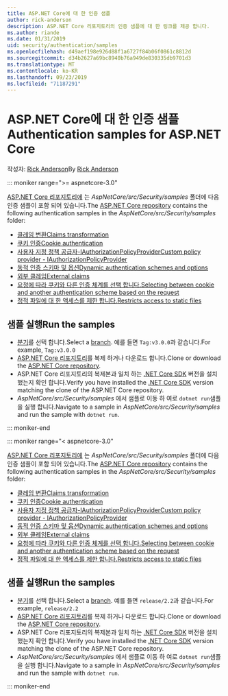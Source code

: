 ```yaml
---
title: ASP.NET Core에 대 한 인증 샘플
author: rick-anderson
description: ASP.NET Core 리포지토리의 인증 샘플에 대 한 링크를 제공 합니다.
ms.author: riande
ms.date: 01/31/2019
uid: security/authentication/samples
ms.openlocfilehash: d49aef198e926d88f1a6727f84b06f0861c8812d
ms.sourcegitcommit: d34b2627a69bc8940b76a949de830335db9701d3
ms.translationtype: MT
ms.contentlocale: ko-KR
ms.lasthandoff: 09/23/2019
ms.locfileid: "71187291"
---
```

# <a name="authentication-samples-for-aspnet-core"></a><span data-ttu-id="46480-103">ASP.NET Core에 대 한 인증 샘플</span><span class="sxs-lookup"><span data-stu-id="46480-103">Authentication samples for ASP.NET Core</span></span>

<span data-ttu-id="46480-104">작성자: [Rick Anderson](https://twitter.com/RickAndMSFT)</span><span class="sxs-lookup"><span data-stu-id="46480-104">By [Rick Anderson](https://twitter.com/RickAndMSFT)</span></span>

::: moniker range=">= aspnetcore-3.0"

<span data-ttu-id="46480-105">[ASP.NET Core 리포지토리에](https://github.com/aspnet/AspNetCore) 는 *AspNetCore/src/Security/samples* 폴더에 다음 인증 샘플이 포함 되어 있습니다.</span><span class="sxs-lookup"><span data-stu-id="46480-105">The [ASP.NET Core repository](https://github.com/aspnet/AspNetCore) contains the following authentication samples in the *AspNetCore/src/Security/samples* folder:</span></span>

* [<span data-ttu-id="46480-106">클레임 변환</span><span class="sxs-lookup"><span data-stu-id="46480-106">Claims transformation</span></span>](https://github.com/aspnet/AspNetCore/tree/release/3.0/src/Security/samples/ClaimsTransformation)
* [<span data-ttu-id="46480-107">쿠키 인증</span><span class="sxs-lookup"><span data-stu-id="46480-107">Cookie authentication</span></span>](https://github.com/aspnet/AspNetCore/tree/release/3.0/src/Security/samples/Cookies)
* [<span data-ttu-id="46480-108">사용자 지정 정책 공급자-IAuthorizationPolicyProvider</span><span class="sxs-lookup"><span data-stu-id="46480-108">Custom policy provider - IAuthorizationPolicyProvider</span></span>](https://github.com/aspnet/AspNetCore/tree/release/3.0/src/Security/samples/CustomPolicyProvider)
* [<span data-ttu-id="46480-109">동적 인증 스키마 및 옵션</span><span class="sxs-lookup"><span data-stu-id="46480-109">Dynamic authentication schemes and options</span></span>](https://github.com/aspnet/AspNetCore/tree/release/3.0/src/Security/samples/DynamicSchemes)
* [<span data-ttu-id="46480-110">외부 클레임</span><span class="sxs-lookup"><span data-stu-id="46480-110">External claims</span></span>](https://github.com/aspnet/AspNetCore/tree/release/3.0/src/Security/samples/Identity.ExternalClaims)
* [<span data-ttu-id="46480-111">요청에 따라 쿠키와 다른 인증 체계를 선택 합니다.</span><span class="sxs-lookup"><span data-stu-id="46480-111">Selecting between cookie and another authentication scheme based on the request</span></span>](https://github.com/aspnet/AspNetCore/tree/release/3.0/src/Security/samples/PathSchemeSelection)
* [<span data-ttu-id="46480-112">정적 파일에 대 한 액세스를 제한 합니다.</span><span class="sxs-lookup"><span data-stu-id="46480-112">Restricts access to static files</span></span>](https://github.com/aspnet/AspNetCore/tree/release/3.0/src/Security/samples/StaticFilesAuth)

## <a name="run-the-samples"></a><span data-ttu-id="46480-113">샘플 실행</span><span class="sxs-lookup"><span data-stu-id="46480-113">Run the samples</span></span>

* <span data-ttu-id="46480-114">[분기](https://github.com/aspnet/AspNetCore)를 선택 합니다.</span><span class="sxs-lookup"><span data-stu-id="46480-114">Select a [branch](https://github.com/aspnet/AspNetCore).</span></span> <span data-ttu-id="46480-115">예를 들면 `Tag:v3.0.0`과 같습니다.</span><span class="sxs-lookup"><span data-stu-id="46480-115">For example, `Tag:v3.0.0`</span></span>
* <span data-ttu-id="46480-116">[ASP.NET Core 리포지토리](https://github.com/aspnet/AspNetCore)를 복제 하거나 다운로드 합니다.</span><span class="sxs-lookup"><span data-stu-id="46480-116">Clone or download the [ASP.NET Core repository](https://github.com/aspnet/AspNetCore).</span></span>
* <span data-ttu-id="46480-117">ASP.NET Core 리포지토리의 복제본과 일치 하는 [.NET Core SDK](https://www.microsoft.com/net/download/all) 버전을 설치 했는지 확인 합니다.</span><span class="sxs-lookup"><span data-stu-id="46480-117">Verify you have installed the [.NET Core SDK](https://www.microsoft.com/net/download/all) version matching the clone of the ASP.NET Core repository.</span></span>
* <span data-ttu-id="46480-118">*AspNetCore/src/Security/samples* 에서 샘플로 이동 하 여로 `dotnet run`샘플을 실행 합니다.</span><span class="sxs-lookup"><span data-stu-id="46480-118">Navigate to a sample in *AspNetCore/src/Security/samples* and run the sample with `dotnet run`.</span></span>

::: moniker-end

::: moniker range="< aspnetcore-3.0"

<span data-ttu-id="46480-119">[ASP.NET Core 리포지토리에](https://github.com/aspnet/AspNetCore) 는 *AspNetCore/src/Security/samples* 폴더에 다음 인증 샘플이 포함 되어 있습니다.</span><span class="sxs-lookup"><span data-stu-id="46480-119">The [ASP.NET Core repository](https://github.com/aspnet/AspNetCore) contains the following authentication samples in the *AspNetCore/src/Security/samples* folder:</span></span>

* [<span data-ttu-id="46480-120">클레임 변환</span><span class="sxs-lookup"><span data-stu-id="46480-120">Claims transformation</span></span>](https://github.com/aspnet/AspNetCore/tree/release/2.2/src/Security/samples/ClaimsTransformation)
* [<span data-ttu-id="46480-121">쿠키 인증</span><span class="sxs-lookup"><span data-stu-id="46480-121">Cookie authentication</span></span>](https://github.com/aspnet/AspNetCore/tree/release/2.2/src/Security/samples/Cookies)
* [<span data-ttu-id="46480-122">사용자 지정 정책 공급자-IAuthorizationPolicyProvider</span><span class="sxs-lookup"><span data-stu-id="46480-122">Custom policy provider - IAuthorizationPolicyProvider</span></span>](https://github.com/aspnet/AspNetCore/tree/release/2.2/src/Security/samples/CustomPolicyProvider)
* [<span data-ttu-id="46480-123">동적 인증 스키마 및 옵션</span><span class="sxs-lookup"><span data-stu-id="46480-123">Dynamic authentication schemes and options</span></span>](https://github.com/aspnet/AspNetCore/tree/release/2.2/src/Security/samples/DynamicSchemes)
* [<span data-ttu-id="46480-124">외부 클레임</span><span class="sxs-lookup"><span data-stu-id="46480-124">External claims</span></span>](https://github.com/aspnet/AspNetCore/tree/release/2.2/src/Security/samples/Identity.ExternalClaims)
* [<span data-ttu-id="46480-125">요청에 따라 쿠키와 다른 인증 체계를 선택 합니다.</span><span class="sxs-lookup"><span data-stu-id="46480-125">Selecting between cookie and another authentication scheme based on the request</span></span>](https://github.com/aspnet/AspNetCore/tree/release/2.2/src/Security/samples/PathSchemeSelection)
* [<span data-ttu-id="46480-126">정적 파일에 대 한 액세스를 제한 합니다.</span><span class="sxs-lookup"><span data-stu-id="46480-126">Restricts access to static files</span></span>](https://github.com/aspnet/AspNetCore/tree/release/2.2/src/Security/samples/StaticFilesAuth)

## <a name="run-the-samples"></a><span data-ttu-id="46480-127">샘플 실행</span><span class="sxs-lookup"><span data-stu-id="46480-127">Run the samples</span></span>

* <span data-ttu-id="46480-128">[분기](https://github.com/aspnet/AspNetCore)를 선택 합니다.</span><span class="sxs-lookup"><span data-stu-id="46480-128">Select a [branch](https://github.com/aspnet/AspNetCore).</span></span> <span data-ttu-id="46480-129">예를 들면 `release/2.2`과 같습니다.</span><span class="sxs-lookup"><span data-stu-id="46480-129">For example, `release/2.2`</span></span>
* <span data-ttu-id="46480-130">[ASP.NET Core 리포지토리](https://github.com/aspnet/AspNetCore)를 복제 하거나 다운로드 합니다.</span><span class="sxs-lookup"><span data-stu-id="46480-130">Clone or download the [ASP.NET Core repository](https://github.com/aspnet/AspNetCore).</span></span>
* <span data-ttu-id="46480-131">ASP.NET Core 리포지토리의 복제본과 일치 하는 [.NET Core SDK](https://www.microsoft.com/net/download/all) 버전을 설치 했는지 확인 합니다.</span><span class="sxs-lookup"><span data-stu-id="46480-131">Verify you have installed the [.NET Core SDK](https://www.microsoft.com/net/download/all) version matching the clone of the ASP.NET Core repository.</span></span>
* <span data-ttu-id="46480-132">*AspNetCore/src/Security/samples* 에서 샘플로 이동 하 여로 `dotnet run`샘플을 실행 합니다.</span><span class="sxs-lookup"><span data-stu-id="46480-132">Navigate to a sample in *AspNetCore/src/Security/samples* and run the sample with `dotnet run`.</span></span>

::: moniker-end
